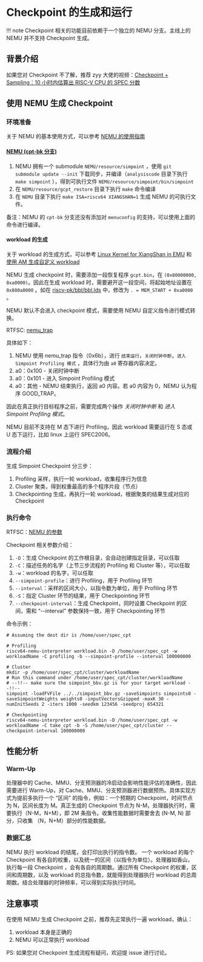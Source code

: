 Checkpoint 的生成和运行
=====================

!!! note
    Checkpoint 相关的功能目前依赖于一个独立的 NEMU 分支。主线上的 NEMU 并不支持 Checkpoint 生成。

## 背景介绍

如果您对 Checkpoint 不了解，推荐 zyy 大佬的视频：[Checkpoint + Sampling：10 小时内估算出 RISC-V CPU 的 SPEC 分数](https://www.bilibili.com/video/BV1eb4y167cE)

## 使用 NEMU 生成 Checkpoint

### 环境准备


关于 NEMU 的基本使用方式，可以参考 [NEMU 的使用指南](nemu.md)

#### [NEMU (cpt-bk 分支)](https://github.com/OpenXiangShan/NEMU/tree/cpt-bk)

1. NEMU 拥有一个 submodule `NEMU/resource/simpoint` ，使用 `git submodule update --init` 下载同步，并编译（`analysiscode` 目录下执行 `make simpoint` ），得到可执行文件 `NEMU/resource/simpoint/bin/simpoint`
2. 在 `NEMU/resource/gcpt_restore` 目录下执行 `make` 命令编译
3. 在 `NEMU` 目录下执行 `make ISA=riscv64 XIANGSHAN=1` 生成 NEMU 的可执行文件。

备注：NEMU 的 `cpt-bk` 分支还没有添加对 `menuconfig` 的支持，可以使用上面的命令进行编译。


#### workload 的生成

关于 workload 的生成方式，可以参考 [Linux Kernel for XiangShan in EMU](linux-kernel-for-xs.md) 和 [使用 AM 生成自定义 workload](gen-workload-with-am.md)

NEMU 生成 checkpoint 时，需要添加一段恢复程序 `gcpt.bin`，在 `(0x80000000, 0xa0000)`。因此在生成 workload 时，需要避开这一段空间，将起始地址设置在 `0x800a0000` 。如在 [riscv-pk/bbl/bbl.lds](https://github.com/OpenXiangShan/riscv-pk/blob/noop/bbl/bbl.lds#L15) 中，修改为 `. = MEM_START + 0xa0000` 。

NEMU 默认不会进入 checkpoint 模式，需要使用 NEMU 自定义指令进行模式转换。

RTFSC: [nemu_trap](https://github.com/OpenXiangShan/NEMU/blob/cpt-bk/src/isa/riscv64/exec/special.c#L25)

具体如下：

1. NEMU 使用 nemu_trap 指令（0x6b），进行 `结束运行`，`关闭时钟中断`，`进入 Simpoint Profiling 模式` ，具体行为由 `a0` 寄存器内容决定。
2. a0：0x100 - 关闭时钟中断
3. a0：0x101 - 进入 Simpoint Profiling 模式
4. a0：其他  - NEMU 结束执行，返回 a0 内容。若 a0 内容为 0，NEMU 认为程序 GOOD_TRAP。

因此在真正执行目标程序之前，需要完成两个操作 *关闭时钟中断* 和 *进入 Simpoint Profiling 模式*。

NEMU 目前不支持在 M 态下进行 Profiling，因此 workload 需要运行在 S 态或 U 态下运行，比如 linux 上运行 SPEC2006。

### 流程介绍

生成 Simpoint Checkpoint 分三步：

1. Profiling 采样，执行一轮 workload，收集程序行为信息
2. Cluster 聚类，得到权重最高的多个程序片段（节点）
3. Checkpointing 生成，再执行一轮 workload，根据聚类的结果生成对应的 Checkpoint

### 执行命令

RTFSC：[NEMU 的参数](https://github.com/OpenXiangShan/NEMU/blob/cpt-bk/src/monitor/monitor.c#L178)

Checkpoint 相关参数介绍：

1. `-D`：生成 Checkpoint 的工作根目录，会自动创建指定目录，可以任取
2. `-C`：描述任务的名字（上节三步流程的 Profiling 和 Cluster 等），可以任取
3. `-w`：workload 的名字，可以任取
4. `--simpoint-profile`：进行 Profiling，用于 Profiling 环节
5. `--interval`：采样的区间大小，以指令数为单位，用于 Profiling 环节
6. `-S`：指定 Cluster 环节的结果，用于 Checkpointing 环节
7. `--checkpoint-interval`：生成 Checkpoint，同时设置 Checkpoint 的区间，需和 “--interval” 参数保持一致，用于 Checkpointing 环节

命令示例：

```shell
# Assuming the dest dir is /home/user/spec_cpt

# Profiling
riscv64-nemu-interpreter workload.bin -D /home/user/spec_cpt -w workloadName -C profiling -b --simpoint-profile --interval 100000000

# Cluster
mkdir -p /home/user/spec_cpt/cluster/workloadName
# Run this command under /home/user/spec_cpt/cluster/workloadName
# --!!-- make sure the simpoint_bbv.gz is for your target workload --!!--
simpoint -loadFVFile ../../simpoint_bbv.gz -saveSimpoints simpoints0 -saveSimpointWeights weights0 -inputVectorsGzipped -maxK 30 -numInitSeeds 2 -iters 1000 -seedkm 123456 -seedproj 654321

# Checkpointing
riscv64-nemu-interpreter workload.bin -D /home/user/spec_cpt -w workloadName -C take_cpt -b -S /home/user/spec_cpt/cluster --checkpoint-interval 100000000
```

## 性能分析

### Warm-Up

处理器中的 Cache、MMU、分支预测器的冷启动会影响性能评估的准确性，因此需要进行 Warm-Up，对 Cache、MMU、分支预测器进行数据预热。具体实现方式为提前多执行一个 “区间” 的指令，例如：一个预期的 Checkpoint，时间节点为 N，区间长度为 M。真正生成的 Checkpoint 节点为 N-M，处理器执行时，需要执行（N-M，N+M），即 2M 条指令。收集性能数据时需要舍去 (N-M, N) 部分，只收集 （N，N+M）部分的性能数据。

### 数据汇总
NEMU 执行 workload 的结尾，会打印出执行的指令数。
一个 workload 的每个 Checkpoint 有各自的权重，以及统一的区间（以指令为单位）。处理器如香山，执行每一段 Checkpoint ，会有各自的周期数。通过所有 Checkpoint 的权重，区间和周期数，以及 workload 的总指令数，就能得到处理器执行 workload 的总周期数。结合处理器的时钟频率，可以得到实际执行时间。

## 注意事项

在使用 NEMU 生成 Checkpoint 之前，推荐先正常执行一遍 workload，确认：

1. workload 本身是正确的
2. NEMU 可以正常执行 workload


PS:
如果您对 Checkpoint 生成流程有疑问，欢迎提 issue 进行讨论。
